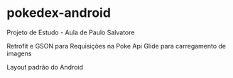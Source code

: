# pokedex-android
Projeto de Estudo - Aula de Paulo Salvatore


Retrofit e GSON para Requisições na Poke Api
Glide para carregamento de imagens

Layout padrão do Android
